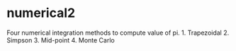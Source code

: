 # numerical2
Four numerical integration methods to compute value of pi.
    1. Trapezoidal
    2. Simpson
    3. Mid-point
    4. Monte Carlo
